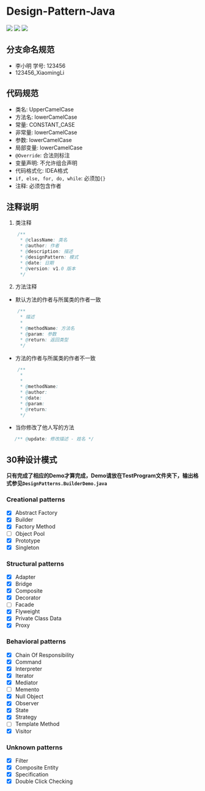 # Design-Pattern-Java

![](https://img.shields.io/badge/Language-Java-green)	![](https://img.shields.io/badge/Number%20of%20team-9-orange)  ![](https://img.shields.io/github/last-commit/YagoToasa/Design-Pattern-Java)
## 分支命名规范
- 李小明 学号: 123456
- 123456_XiaomingLi



## 代码规范
- 类名: UpperCamelCase
- 方法名: lowerCamelCase
- 常量: CONSTANT_CASE
- 非常量: lowerCamelCase
- 参数: lowerCamelCase
- 局部变量: lowerCamelCase
- `@Override`: 合法则标注
- 变量声明: 不允许组合声明
- 代码格式化: IDEA格式
- `if, else, for, do, while`: 必须加`{}`
- 注释: 必须包含作者


## 注释说明
1. 类注释
```java
    /**
     * @className: 类名
     * @author: 作者
     * @description: 描述
     * @designPattern: 模式
     * @date: 日期
     * @version: v1.0 版本
     */
```
2. 方法注释
- 默认方法的作者与所属类的作者一致
```java
    /**
     * 描述
     * 
     * @methodName: 方法名
     * @param: 参数
     * @return: 返回类型
     */
```
- 方法的作者与所属类的作者不一致
```java
    /**
     * 
     * 
     * @methodName:
     * @author:
     * @date:  
     * @param: 
     * @return: 
     */
```
- 当你修改了他人写的方法
```java
   /** @update: 修改描述 - 姓名 */
```


## 30种设计模式
**只有完成了相应的Demo才算完成，Demo请放在TestProgram文件夹下，输出格式参见`DesignPatterns.BuilderDemo.java`**

### Creational patterns

- [x] Abstract Factory
- [x] Builder
- [x] Factory Method
- [ ] Object Pool
- [x] Prototype
- [x] Singleton

### Structural patterns

- [x] Adapter
- [x] Bridge
- [x] Composite
- [x] Decorator
- [ ] Facade
- [x] Flyweight
- [x] Private Class Data
- [x] Proxy

### Behavioral patterns

- [x] Chain Of Responsibility
- [x] Command
- [x] Interpreter
- [x] Iterator
- [x] Mediator
- [ ] Memento
- [x] Null Object
- [x] Observer
- [x] State
- [x] Strategy
- [ ] Template Method
- [x] Visitor

### Unknown patterns

- [x] Filter 
- [x] Composite Entity 
- [x] Specification 
- [x] Double Click Checking 
